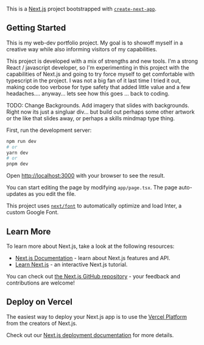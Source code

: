 This is a [Next.js](https://nextjs.org/) project bootstrapped with [`create-next-app`](https://github.com/vercel/next.js/tree/canary/packages/create-next-app).

## Getting Started

This is my web-dev portfolio project.  My goal is to showoff myself in a creative way while also informing visitors of my capabilities.

This project is developed with a mix of strengths and new tools.  I'm a strong React / javascript developer, so I'm experimenting in this project with the capabilities of Next.js and going to try force myself to get comfortable with typescript in the project.  I was not a big fan of it last time I tried it out, making code too verbose for type safety that added little value and a few headaches.... anyway... lets see how this goes ... back to coding. 

TODO:
Change Backgrounds.
Add imagery that slides with backgrounds.  Right now its just a singluar div... but build out perhaps some other artwork or the like that slides away, or perhaps a skills mindmap type thing.




First, run the development server:

```bash
npm run dev
# or
yarn dev
# or
pnpm dev
```

Open [http://localhost:3000](http://localhost:3000) with your browser to see the result.

You can start editing the page by modifying `app/page.tsx`. The page auto-updates as you edit the file.

This project uses [`next/font`](https://nextjs.org/docs/basic-features/font-optimization) to automatically optimize and load Inter, a custom Google Font.

## Learn More

To learn more about Next.js, take a look at the following resources:

- [Next.js Documentation](https://nextjs.org/docs) - learn about Next.js features and API.
- [Learn Next.js](https://nextjs.org/learn) - an interactive Next.js tutorial.

You can check out [the Next.js GitHub repository](https://github.com/vercel/next.js/) - your feedback and contributions are welcome!

## Deploy on Vercel

The easiest way to deploy your Next.js app is to use the [Vercel Platform](https://vercel.com/new?utm_medium=default-template&filter=next.js&utm_source=create-next-app&utm_campaign=create-next-app-readme) from the creators of Next.js.

Check out our [Next.js deployment documentation](https://nextjs.org/docs/deployment) for more details.
